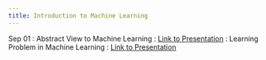 ```yaml
---
title: Introduction to Machine Learning
---
```


Sep 01
: Abstract View to Machine Learning
  : [Link to Presentation](#)
: Learning Problem in Machine Learning
  : [Link to Presentation](#)
